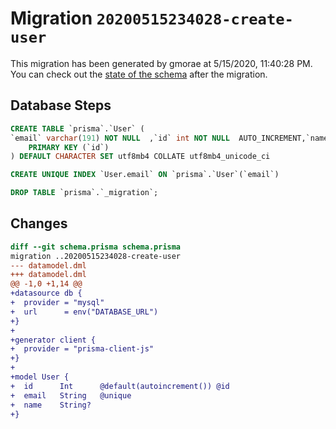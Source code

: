 # Migration `20200515234028-create-user`

This migration has been generated by gmorae at 5/15/2020, 11:40:28 PM.
You can check out the [state of the schema](./schema.prisma) after the migration.

## Database Steps

```sql
CREATE TABLE `prisma`.`User` (
`email` varchar(191) NOT NULL  ,`id` int NOT NULL  AUTO_INCREMENT,`name` varchar(191)   ,
    PRIMARY KEY (`id`)
) DEFAULT CHARACTER SET utf8mb4 COLLATE utf8mb4_unicode_ci

CREATE UNIQUE INDEX `User.email` ON `prisma`.`User`(`email`)

DROP TABLE `prisma`.`_migration`;
```

## Changes

```diff
diff --git schema.prisma schema.prisma
migration ..20200515234028-create-user
--- datamodel.dml
+++ datamodel.dml
@@ -1,0 +1,14 @@
+datasource db {
+  provider = "mysql"
+  url      = env("DATABASE_URL")
+}
+
+generator client {
+  provider = "prisma-client-js"
+}
+
+model User {
+  id      Int      @default(autoincrement()) @id
+  email   String   @unique
+  name    String?
+}
```


